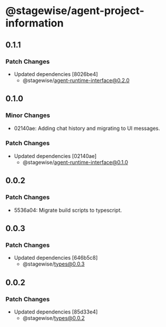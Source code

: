 # @stagewise/agent-project-information

## 0.1.1

### Patch Changes

- Updated dependencies [8026be4]
  - @stagewise/agent-runtime-interface@0.2.0

## 0.1.0

### Minor Changes

- 02140ae: Adding chat history and migrating to UI messages.

### Patch Changes

- Updated dependencies [02140ae]
  - @stagewise/agent-runtime-interface@0.1.0

## 0.0.2

### Patch Changes

- 5536a04: Migrate build scripts to typescript.

## 0.0.3

### Patch Changes

- Updated dependencies [646b5c8]
  - @stagewise/types@0.0.3

## 0.0.2

### Patch Changes

- Updated dependencies [85d33e4]
  - @stagewise/types@0.0.2
